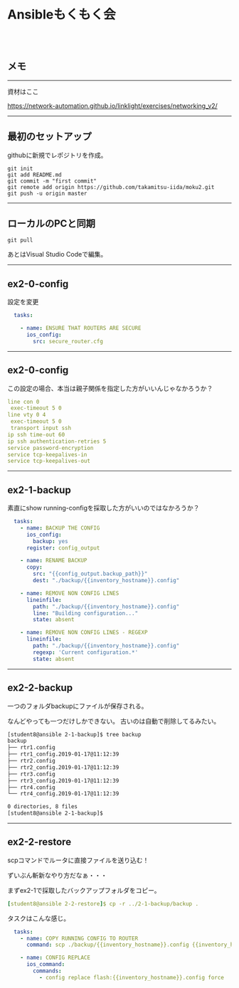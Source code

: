 <!-- markdownlint-disable MD001 -->
<!-- markdownlint-disable MD012 -->
<!-- markdownlint-disable MD036 -->

# Ansibleもくもく会

<br>
<br>

## メモ

---

資材はここ

<https://network-automation.github.io/linklight/exercises/networking_v2/>


---

## 最初のセットアップ

githubに新規でレポジトリを作成。

```
git init
git add README.md
git commit -m "first commit"
git remote add origin https://github.com/takamitsu-iida/moku2.git
git push -u origin master
```

---

## ローカルのPCと同期

```
git pull
```

あとはVisual Studio Codeで編集。

---

## ex2-0-config

設定を変更

```yml
  tasks:

    - name: ENSURE THAT ROUTERS ARE SECURE
      ios_config:
        src: secure_router.cfg
```

---

## ex2-0-config

この設定の場合、本当は親子関係を指定した方がいいんじゃなかろうか？

```yml
line con 0
 exec-timeout 5 0
line vty 0 4
 exec-timeout 5 0
 transport input ssh
ip ssh time-out 60
ip ssh authentication-retries 5
service password-encryption
service tcp-keepalives-in
service tcp-keepalives-out
```

---

## ex2-1-backup

素直にshow running-configを採取した方がいいのではなかろうか？

```yml
  tasks:
    - name: BACKUP THE CONFIG
      ios_config:
        backup: yes
      register: config_output

    - name: RENAME BACKUP
      copy:
        src: "{{config_output.backup_path}}"
        dest: "./backup/{{inventory_hostname}}.config"

    - name: REMOVE NON CONFIG LINES
      lineinfile:
        path: "./backup/{{inventory_hostname}}.config"
        line: "Building configuration..."
        state: absent

    - name: REMOVE NON CONFIG LINES - REGEXP
      lineinfile:
        path: "./backup/{{inventory_hostname}}.config"
        regexp: 'Current configuration.*'
        state: absent
```

---

## ex2-2-backup

一つのフォルダbackupにファイルが保存される。

なんどやっても一つだけしかできない。
古いのは自動で削除してるみたい。

```bash
[student8@ansible 2-1-backup]$ tree backup
backup
├── rtr1.config
├── rtr1_config.2019-01-17@11:12:39
├── rtr2.config
├── rtr2_config.2019-01-17@11:12:39
├── rtr3.config
├── rtr3_config.2019-01-17@11:12:39
├── rtr4.config
└── rtr4_config.2019-01-17@11:12:39

0 directories, 8 files
[student8@ansible 2-1-backup]$
```

---

## ex2-2-restore

scpコマンドでルータに直接ファイルを送り込む！

ずいぶん斬新なやり方だなぁ・・・

まずex2-1で採取したバックアップフォルダをコピー。

```yml
[student8@ansible 2-2-restore]$ cp -r ../2-1-backup/backup .
```

タスクはこんな感じ。

```yml
  tasks:
    - name: COPY RUNNING CONFIG TO ROUTER
      command: scp ./backup/{{inventory_hostname}}.config {{inventory_hostname}}:/{{inventory_hostname}}.config

    - name: CONFIG REPLACE
      ios_command:
        commands:
          - config replace flash:{{inventory_hostname}}.config force
```

